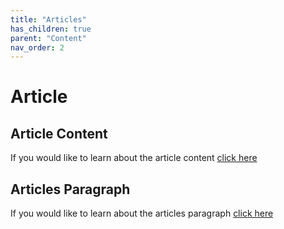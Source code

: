 ```yaml
---
title: "Articles"
has_children: true
parent: "Content"
nav_order: 2
---
```

# Article
## Article Content
If you would like to learn about the article content [click here](sitenow.uiowa.edu/documentation/article-content-type) 

## Articles Paragraph
If you would like to learn about the articles paragraph [click here](sitenow.uiowa.edu/documentation/sitenow-articles) 